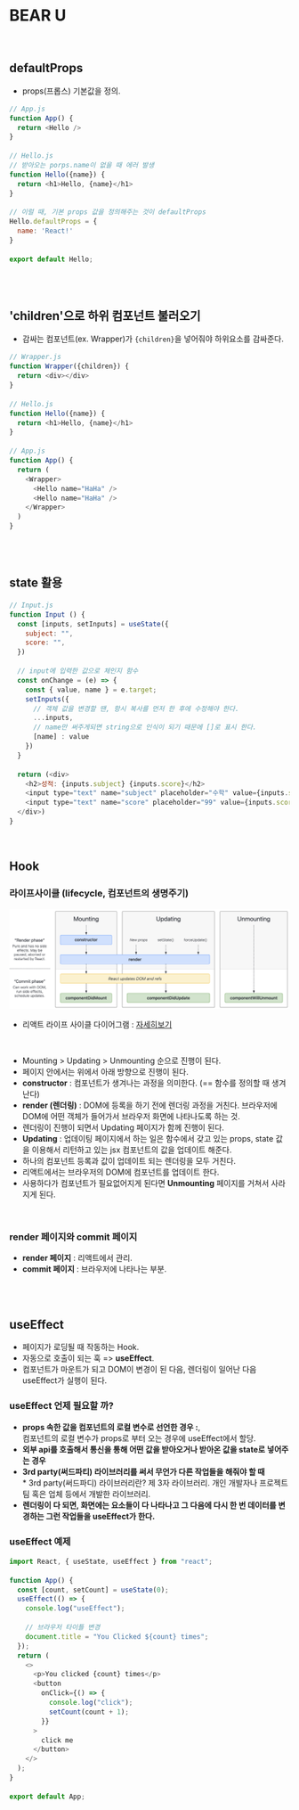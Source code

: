# BEAR U
<br />

## defaultProps
- props(프롭스) 기본값을 정의.
```javascript
// App.js
function App() {
  return <Hello />
}

// Hello.js
// 받아오는 porps.name이 없을 때 에러 발생
function Hello({name}) {
  return <h1>Hello, {name}</h1>
}

// 이럴 때, 기본 props 값을 정의해주는 것이 defaultProps
Hello.defaultProps = {
  name: 'React!'
}

export default Hello;
```
<br />
<br />

## 'children'으로 하위 컴포넌트 불러오기
- 감싸는 컴포넌트(ex. Wrapper)가 `{children}`을 넣어줘야 하위요소를 감싸준다.
```javascript
// Wrapper.js
function Wrapper({children}) {
  return <div></div>
}

// Hello.js
function Hello({name}) {
  return <h1>Hello, {name}</h1>
}

// App.js
function App() {
  return (
    <Wrapper>
      <Hello name="HaHa" />
      <Hello name="HaHa" />
    </Wrapper>
  )
}
```
<br />
<br />

## state 활용
```javascript
// Input.js
function Input () {
  const [inputs, setInputs] = useState({
    subject: "",
    score: "",
  })

  // input에 입력한 값으로 체인지 함수
  const onChange = (e) => {
    const { value, name } = e.target;
    setInputs({
      // 객체 값을 변경할 땐, 항시 복사를 먼저 한 후에 수정해야 한다.
      ...inputs,
      // name만 써주게되면 string으로 인식이 되기 때문에 []로 표시 한다.
      [name] : value
    })
  }

  return (<div>
    <h2>성적: {inputs.subject} {inputs.score}</h2>
    <input type="text" name="subject" placeholder="수학" value={inputs.subject} onChange={onChange} />
    <input type="text" name="score" placeholder="99" value={inputs.score} onChange={onChange} />
  </div>)
}
```
<br />

## Hook
### 라이프사이클 (lifecycle, 컴포넌트의 생명주기)
![react-lifecycle-diagram](./imgs/hook-lifecycle.png)
- 리액트 라이프 사이클 다이어그램 : [자세히보기](https://projects.wojtekmaj.pl/react-lifecycle-methods-diagram/)
<br />

- Mounting > Updating > Unmounting 순으로 진행이 된다.
- 페이지 안에서는 위에서 아래 방향으로 진행이 된다.
- **constructor** : 컴포넌트가 생겨나는 과정을 의미한다. (== 함수를 정의할 때 생겨난다)
- **render (렌더링)** : DOM에 등록을 하기 전에 렌더링 과정을 거친다. 브라우저에 DOM에 어떤 객체가 들어가서 브라우저 화면에 나타나도록 하는 것.
- 렌더링이 진행이 되면서 Updating 페이지가 함께 진행이 된다. 
- **Updating** : 업데이팅 페이지에서 하는 일은 함수에서 갖고 있는 props, state 값을 이용해서 리턴하고 있는 jsx 컴포넌트의 값을 업데이트 해준다.
- 하나의 컴포넌트 등록과 값이 업데이트 되는 렌더링을 모두 거친다.
- 리액트에서는 브라우저의 DOM에 컴포넌트를 업데이트 한다.
- 사용하다가 컴포넌트가 필요없어지게 된다면 **Unmounting** 페이지를 거쳐서 사라지게 된다.
<br />

### render 페이지와 commit 페이지
- **render 페이지** : 리액트에서 관리.
- **commit 페이지** : 브라우저에 나타나는 부분.
<br />
<br />


## useEffect
- 페이지가 로딩될 때 작동하는 Hook.
- 자동으로 호출이 되는 훅 => **useEffect**.
- 컴포넌트가 마운트가 되고 DOM이 변경이 된 다음, 렌더링이 일어난 다음 useEffect가 실행이 된다.

### useEffect 언제 필요할 까?
- **props 속한 값을 컴포넌트의 로컬 변수로 선언한 경우 :**,<br />컴포넌트의 로컬 변수가 props로 부터 오는 경우에 useEffect에서 할당.
- **외부 api를 호출해서 통신을 통해 어떤 값을 받아오거나 받아온 값을 state로 넣어주는 경우**
- **3rd party(써드파티) 라이브러리를 써서 무언가 다른 작업들을 해줘야 할 때**<br />* 3rd party(써드파디) 라이브러리란? 제 3자 라이브러리. 개인 개발자나 프로젝트 팀 혹은 업체 등에서 개발한 라이브러리.
- **렌더링이 다 되면, 화면에는 요소들이 다 나타나고 그 다음에 다시 한 번 데이터를 변경하는 그런 작업들을 useEffect가 한다.**

### useEffect 예제
```javascript
import React, { useState, useEffect } from "react";

function App() {
  const [count, setCount] = useState(0);
  useEffect(() => {
    console.log("useEffect");

    // 브라우저 타이틀 변경
    document.title = "You Clicked ${count} times";
  });
  return (
    <>
      <p>You clicked {count} times</p>
      <button
        onClick={() => {
          console.log("click");
          setCount(count + 1);
        }}
      >
        click me
      </button>
    </>
  );
}

export default App;
```
<br />
<br />

